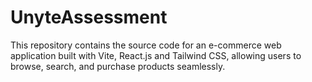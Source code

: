 # UnyteAssessment
This repository contains the source code for an e-commerce web application built with Vite, React.js and Tailwind CSS, allowing users to browse, search, and purchase products seamlessly.
